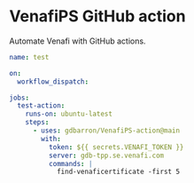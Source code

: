# VenafiPS GitHub action

Automate Venafi with GitHub actions.

``` yaml
name: test

on:
  workflow_dispatch:

jobs:
  test-action:
    runs-on: ubuntu-latest
    steps:
      - uses: gdbarron/VenafiPS-action@main
        with:
          token: ${{ secrets.VENAFI_TOKEN }}
          server: gdb-tpp.se.venafi.com
          commands: |
            find-venaficertificate -first 5
```
